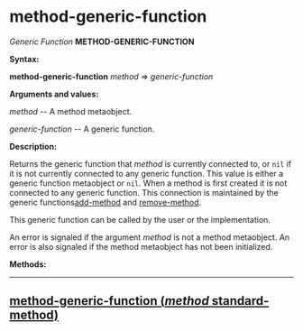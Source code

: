 method-generic-function
=======================

*Generic Function* **METHOD-GENERIC-FUNCTION**

**Syntax:**

**method-generic-function** *method* => *generic-function*

**Arguments and values:**

*method* -- A method metaobject.

*generic-function* -- A generic function.

**Description:**

Returns the generic function that *method* is currently connected to, or `nil` if it is not currently connected to any generic function. This value is either a generic function metaobject or `nil`. When a method is first created it is not connected to any generic function. This connection is maintained by the generic functions[add-method](/docs/meta-object-protocol/add-method) and [remove-method](/docs/meta-object-protocol/remove-method).

This generic function can be called by the user or the implementation.

An error is signaled if the argument *method* is not a method metaobject. An error is also signaled if the method metaobject has not been initialized.

**Methods:**

  ------------------------------------------------------------------------------------------------------
  [**method-generic-function** (*method* standard-method)](/docs/meta-object-protocol/method-generic-function-standard-method)
  ------------------------------------------------------------------------------------------------------


